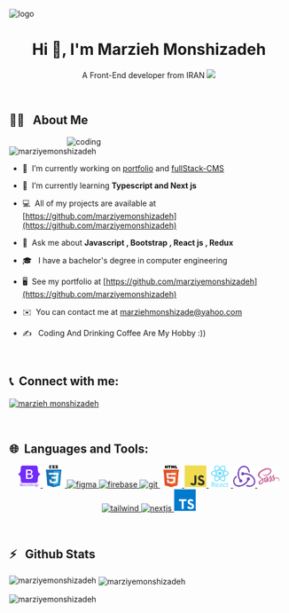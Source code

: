 ![logo](https://augnitive.com/wp-content/uploads/2019/10/reactbanner.png)
<h1 align="center">Hi 👋, I'm Marzieh Monshizadeh</h1>
<p align="center">A Front-End developer from IRAN <img src='https://user-images.githubusercontent.com/74038190/206662607-d9e7591e-bbf9-42f9-9386-29efc927bc16.gif' width="40"> 
</p>
<br>

 <h2>👩‍💻 &nbsp; About Me</h2>

<img align="right" alt="coding" width="400" src="https://media.tenor.com/PP9v7VIs6R4AAAAd/scaler-create-impact.gif"/>
<p align="left"> <img src="https://komarev.com/ghpvc/?username=marziyemonshizadeh&label=Profile%20views&color=0e75b6&style=flat" alt="marziyemonshizadeh" /> </p>

- 🔭  &nbsp;I’m currently working on [portfolio](https://github.com/marziyemonshizadeh/Portfolio.git) and [fullStack-CMS](https://github.com/marziyemonshizadeh/fullStack-CMS.git)

- 🌱  &nbsp;I’m currently learning **Typescript and Next js**

- 💻  &nbsp;All of my projects are available at [https://github.com/marziyemonshizadeh](https://github.com/marziyemonshizadeh)

- 💬 &nbsp;Ask me about **Javascript , Bootstrap , React js , Redux**
- 🎓 &nbsp; I have a bachelor's degree in computer engineering
- 🖥️ &nbsp;See my portfolio at [https://github.com/marziyemonshizadeh](https://github.com/marziyemonshizadeh)
  
- ✉️  You can contact me at [marziehmonshizade@yahoo.com](marziehmonshizade@yahoo.com)

- ✍️ &nbsp; Coding And Drinking Coffee Are My Hobby :))

</br>
<h2 align="left">📞 &nbsp;Connect with me:</h2>
<p align="left">
<a href="https://www.linkedin.com/in/marzieh-monshizadeh-175a061a0/" target="blank"><img align="center" src="https://raw.githubusercontent.com/rahuldkjain/github-profile-readme-generator/master/src/images/icons/Social/linked-in-alt.svg" alt="marzieh monshizadeh" height="30" width="40" /></a>
</p>
</br>
<h2 align="left">🌐 &nbsp;Languages and Tools:</h2>
<p align="center"> <a href="https://getbootstrap.com" target="_blank" rel="noreferrer"> <img src="https://raw.githubusercontent.com/devicons/devicon/master/icons/bootstrap/bootstrap-plain-wordmark.svg" alt="bootstrap" width="40" height="40"/> </a> <a href="https://www.w3schools.com/css/" target="_blank" rel="noreferrer"> <img src="https://raw.githubusercontent.com/devicons/devicon/master/icons/css3/css3-original-wordmark.svg" alt="css3" width="40" height="40"/> </a> <a href="https://www.figma.com/" target="_blank" rel="noreferrer"> <img src="https://www.vectorlogo.zone/logos/figma/figma-icon.svg" alt="figma" width="40" height="40"/> </a> <a href="https://firebase.google.com/" target="_blank" rel="noreferrer"> <img src="https://www.vectorlogo.zone/logos/firebase/firebase-icon.svg" alt="firebase" width="40" height="40"/> </a> <a href="https://git-scm.com/" target="_blank" rel="noreferrer"> <img src="https://www.vectorlogo.zone/logos/git-scm/git-scm-icon.svg" alt="git" width="40" height="40"/> </a> <a href="https://www.w3.org/html/" target="_blank" rel="noreferrer"> <img src="https://raw.githubusercontent.com/devicons/devicon/master/icons/html5/html5-original-wordmark.svg" alt="html5" width="40" height="40"/> </a> <a href="https://developer.mozilla.org/en-US/docs/Web/JavaScript" target="_blank" rel="noreferrer"> <img src="https://raw.githubusercontent.com/devicons/devicon/master/icons/javascript/javascript-original.svg" alt="javascript" width="40" height="40"/> </a> <a href="https://reactjs.org/" target="_blank" rel="noreferrer"> <img src="https://raw.githubusercontent.com/devicons/devicon/master/icons/react/react-original-wordmark.svg" alt="react" width="40" height="40"/> </a> <a href="https://redux.js.org" target="_blank" rel="noreferrer"> <img src="https://raw.githubusercontent.com/devicons/devicon/master/icons/redux/redux-original.svg" alt="redux" width="40" height="40"/> </a> <a href="https://sass-lang.com" target="_blank" rel="noreferrer"> <img src="https://raw.githubusercontent.com/devicons/devicon/master/icons/sass/sass-original.svg" alt="sass" width="40" height="40"/> </a> <a href="https://tailwindcss.com/" target="_blank" rel="noreferrer"> <img src="https://www.vectorlogo.zone/logos/tailwindcss/tailwindcss-icon.svg" alt="tailwind" width="40" height="40"/> </a> <a href="https://nextjs.org/" target="_blank" rel="noreferrer"> <img src="https://cdn.worldvectorlogo.com/logos/nextjs-2.svg" alt="nextjs" width="40" height="40"/> </a> <a href="https://www.typescriptlang.org/" target="_blank" rel="noreferrer"> <img src="https://raw.githubusercontent.com/devicons/devicon/master/icons/typescript/typescript-original.svg" alt="typescript" width="40" height="40"/> </a></p>

</br>
<h2>⚡️ &nbsp; Github Stats</h2>

<p ><img align="left" src="https://github-readme-stats.vercel.app/api/top-langs?username=marziyemonshizadeh&show_icons=true&locale=en&layout=compact" alt="marziyemonshizadeh" /></p>

<p>&nbsp;<img align="center" src="https://github-readme-stats.vercel.app/api?username=marziyemonshizadeh&show_icons=true&theme=buefy" alt="marziyemonshizadeh" /></p>

<p><img align="center" src="https://github-readme-streak-stats.herokuapp.com/?user=marziyemonshizadeh&" alt="marziyemonshizadeh" /></p>
